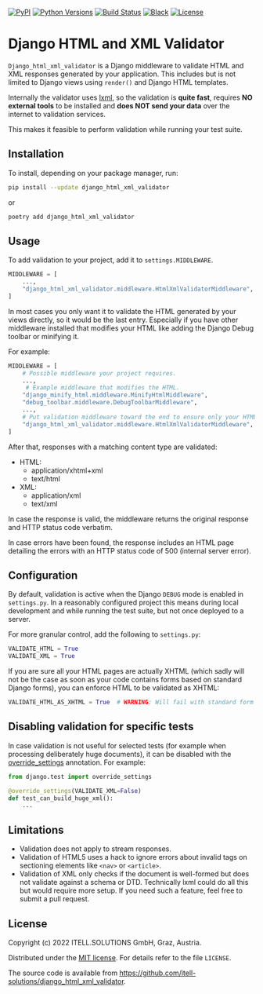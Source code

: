 [![PyPI](https://img.shields.io/pypi/v/django_html_xml_validator)](https://pypi.org/project/django_html_xml_validator/)
[![Python Versions](https://img.shields.io/pypi/pyversions/django_html_xml_validator.svg)](https://www.python.org/downloads/)
[![Build Status](https://github.com/itell-solutions/django_html_xml_validator/actions/workflows/build.yaml/badge.svg)](https://github.com/itell-solutions/django_html_xml_validator/actions/workflows/build.yaml)
[![Black](https://img.shields.io/badge/code%20style-black-000000.svg)](https://github.com/psf/black)
[![License](https://img.shields.io/github/license/itell-solutions/django_html_xml_validator)](https://opensource.org/licenses/MIT)

# Django HTML and XML Validator

`Django_html_xml_validator` is a Django middleware to validate HTML and XML
responses generated by your application. This includes but is not limited to
Django views using `render()` and Django HTML templates.

Internally the validator uses [lxml](https://lxml.de/), so the validation is
**quite fast**, requires **NO external tools** to be installed and
**does NOT send your data** over the internet to validation services.

This makes it feasible to perform validation while running your test suite.

## Installation

To install, depending on your package manager, run:

```bash
pip install --update django_html_xml_validator
```

or

```bash
poetry add django_html_xml_validator
```

## Usage

To add validation to your project, add it to `settings.MIDDLEWARE`.

```python
MIDDLEWARE = [
    ...,
    "django_html_xml_validator.middleware.HtmlXmlValidatorMiddleware",
]
```

In most cases you only want it to validate the HTML generated by your views
directly, so it would be the last entry. Especially if you have other
middleware installed that modifies your HTML like adding the Django Debug
toolbar or minifying it.

For example:

```python
MIDDLEWARE = [
    # Possible middleware your project requires.
    ...,
     # Example middleware that modifies the HTML.
    "django_minify_html.middleware.MinifyHtmlMiddleware",
    "debug_toolbar.middleware.DebugToolbarMiddleware",
    ...,
    # Put validation middleware toward the end to ensure only your HTML/XML is validated.
    "django_html_xml_validator.middleware.HtmlXmlValidatorMiddleware",
]
```

After that, responses with a matching content type are validated:

- HTML:
  - application/xhtml+xml
  - text/html
- XML:
  - application/xml
  - text/xml

In case the response is valid, the middleware returns the original response
and HTTP status code verbatim.

In case errors have been found, the response includes an HTML page detailing
the errors with an HTTP status code of 500 (internal server error).

## Configuration

By default, validation is active when the Django `DEBUG` mode is enabled in
`settings.py`. In a reasonably configured project this means during local
development and while running the test suite, but not once deployed to a
server.

For more granular control, add the following to `settings.py`:

```python
VALIDATE_HTML = True
VALIDATE_XML = True
```

If you are sure all your HTML pages are actually XHTML (which sadly will not
be the case as soon as your code contains forms based on standard Django
forms), you can enforce HTML to be validated as XHTML:

```python
VALIDATE_HTML_AS_XHTML = True  # WARNING: Will fail with standard form templates
```

## Disabling validation for specific tests

In case validation is not useful for selected tests (for example when
processing deliberately huge documents), it can be disabled with the
[override_settings](https://docs.djangoproject.com/en/4.0/topics/testing/tools/#django.test.override_settings)
annotation. For example:

```python
from django.test import override_settings

@override_settings(VALIDATE_XML=False)
def test_can_build_huge_xml():
    ...
```

## Limitations

- Validation does not apply to stream responses.
- Validation of HTML5 uses a hack to ignore errors about invalid tags on
  sectioning elements like `<nav>` or `<article>`.
- Validation of XML only checks if the document is well-formed but does not
  validate against a schema or DTD. Technically lxml could do all this but
  would require more setup. If you need such a feature, feel free to submit a
  pull request.

## License

Copyright (c) 2022 ITELL.SOLUTIONS GmbH, Graz, Austria.

Distributed under the
[MIT license](https://en.wikipedia.org/wiki/MIT_License). For details refer to
the file `LICENSE`.

The source code is available from
<https://github.com/itell-solutions/django_html_xml_validator>.
